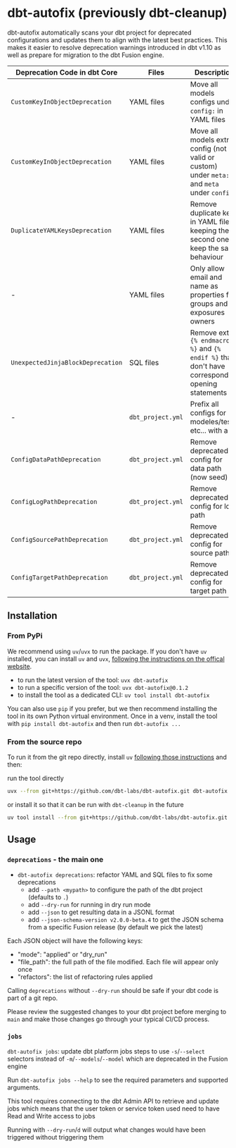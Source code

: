 # dbt-autofix (previously dbt-cleanup)

dbt-autofix automatically scans your dbt project for deprecated configurations and updates them to align with the latest best practices. This makes it easier to resolve deprecation warnings introduced in dbt v1.10 as well as prepare for migration to the dbt Fusion engine.


| Deprecation Code in dbt Core      | Files             | Description                                                                                      |
| --------------------------------- | ----------------- | ------------------------------------------------------------------------------------------------ |
| `CustomKeyInObjectDeprecation`    | YAML files        | Move all models configs under `config:` in YAML files                                            |
| `CustomKeyInObjectDeprecation`    | YAML files        | Move all models extra config (not valid or custom) under `meta:` and `meta` under `config:`      |
| `DuplicateYAMLKeysDeprecation`    | YAML files        | Remove duplicate keys in YAML files, keeping the second one to keep the same behaviour           |
| -                                 | YAML files        | Only allow email and name as properties for groups and exposures owners                          |
| `UnexpectedJinjaBlockDeprecation` | SQL files         | Remove extra `{% endmacro %}` and `{% endif %}` that don't have corresponding opening statements |
| -                                 | `dbt_project.yml` | Prefix all configs for modeles/tests etc... with a `+`                                           |
| `ConfigDataPathDeprecation`       | `dbt_project.yml` | Remove deprecated config for data path (now seed)                                                |
| `ConfigLogPathDeprecation`        | `dbt_project.yml` | Remove deprecated config for log path                                                            |
| `ConfigSourcePathDeprecation`     | `dbt_project.yml` | Remove deprecated config for source path                                                         |
| `ConfigTargetPathDeprecation`     | `dbt_project.yml` | Remove deprecated config for target path                                                         |

## Installation

### From PyPi

We recommend using `uv`/`uvx` to run the package.
If you don't have `uv` installed, you can install `uv` and `uvx`, [following the instructions on the offical website](https://docs.astral.sh/uv/getting-started/installation/).

- to run the latest version of the tool: `uvx dbt-autofix`
- to run a specific version of the tool: `uvx dbt-autofix@0.1.2`
- to install the tool as a dedicated CLI: `uv tool install dbt-autofix`

You can also use `pip` if you prefer, but we then recommend installing the tool in its own Python virtual environment. Once in a venv, install the tool with `pip install dbt-autofix` and then run `dbt-autofix ...` 

### From the source repo

To run it from the git repo directly, install `uv` [following those instructions](https://docs.astral.sh/uv/getting-started/installation/) and then:

run the tool directly
```sh
uvx --from git+https://github.com/dbt-labs/dbt-autofix.git dbt-autofix --help
```

or install it so that it can be run with `dbt-cleanup` in the future
```sh
uv tool install --from git+https://github.com/dbt-labs/dbt-autofix.git dbt-autofix
```

## Usage

### `deprecations` - the main one

- `dbt-autofix deprecations`: refactor YAML and SQL files to fix some deprecations
  - add `--path <mypath>` to configure the path of the dbt project (defaults to `.`)
  - add `--dry-run` for running in dry run mode
  - add `--json` to get resulting data in a JSONL format
  - add `--json-schema-version v2.0.0-beta.4` to get the JSON schema from a specific Fusion release (by default we pick the latest)

Each JSON object will have the following keys:

- "mode": "applied" or "dry_run" 
- "file_path": the full path of the file modified. Each file will appear only once
- "refactors": the list of refactoring rules applied

Calling `deprecations` without `--dry-run` should be safe if your dbt code is part of a git repo. 

Please review the suggested changes to your dbt project before merging to `main` and make those changes go through your typical CI/CD process.


### `jobs`

`dbt-autofix jobs`: update dbt platform jobs steps to use `-s`/`--select` selectors instead of `-m`/`--models`/`--model` which are deprecated in the Fusion engine

Run `dbt-autofix jobs --help` to see the required parameters and supported arguments.

This tool requires connecting to the dbt Admin API to retrieve and update jobs which means that the user token or service token used need to have Read and Write access to jobs

Running with `--dry-run`/`d` will output what changes would have been triggered without triggering them
